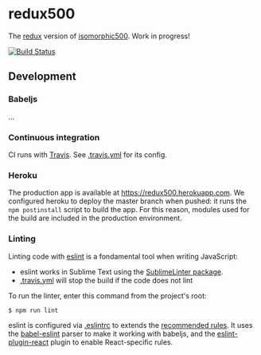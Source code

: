 # redux500

The [redux](https://github.com/rackt/redux) version of [isomorphic500](http://github.com/gpbl/isomorphic500). Work in progress!

[![Build Status](https://travis-ci.org/gpbl/redux500.svg?branch=master)](https://travis-ci.org/gpbl/redux500)

## Development

### Babeljs

...

### Continuous integration

CI runs with [Travis](https://travis-ci.org/gpbl/redux500). See [.travis.yml](.travis.yml) for its config.

### Heroku

The production app is available at https://redux500.herokuapp.com. We configured
heroku to deploy the master branch when pushed: it runs the `npm postinstall` script
to build the app. For this reason, modules used for the build are included in the production
environment.

### Linting

Linting code with [eslint](http://eslint.org) is a fondamental tool when writing JavaScript:

* eslint works in Sublime Text using the [SublimeLinter package](https://github.com/roadhump/SublimeLinter-eslint).
* [.travis.yml](.travis.yml) will stop the build if the code does not lint

To run the linter, enter this command from the project's root:

```
$ npm run lint
```

eslint is configured via [.eslintrc]([.eslintrc]) to extends the [recommended
rules](http://eslint.org/docs/rules).
It uses the [babel-eslint](https://github.com/babel/babel-eslint) parser to
make it working with babeljs, and the [eslint-plugin-react](github.com/yannickcr/eslint-plugin-react)
plugin to enable React-specific rules.
